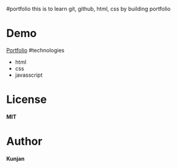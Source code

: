 #portfolio
this is to learn git, github, html, css by building portfolio
# Demo
[Portfolio](https://ghimirekunji.github.io/portfolio/)
#technologies
* html
* css
* javasscript
# License
#### MIT

# Author
#### Kunjan

